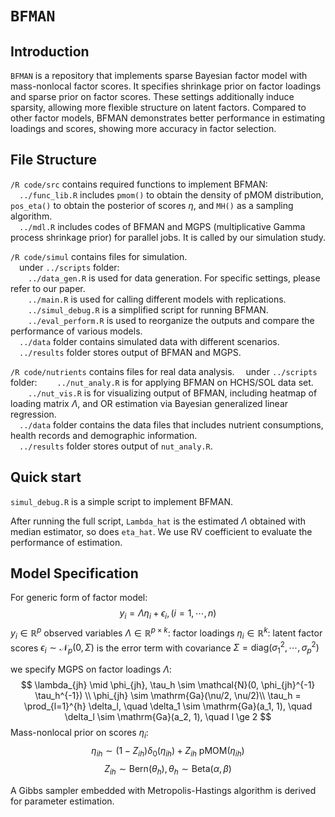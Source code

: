 # `BFMAN`

## Introduction

`BFMAN` is a repository that implements sparse Bayesian factor model with mass-nonlocal factor scores. It specifies shrinkage prior on factor loadings and sparse prior on factor scores. These settings additionally induce sparsity, allowing more flexible structure on latent factors. Compared to other factor models, BFMAN demonstrates better performance in estimating loadings and scores, showing more accuracy in factor selection.

## File Structure

`/R code/src` contains required functions to implement BFMAN:  
	&emsp;`../func_lib.R` includes `pmom()` to obtain the density of pMOM distribution, `pos_eta()` to obtain the posterior of scores $\eta$, and `MH()` as a sampling algorithm.  
	&emsp;`../mdl.R` includes codes of BFMAN and MGPS (multiplicative Gamma process shrinkage prior) for parallel jobs. It is called by our simulation study.  

`/R code/simul` contains files for simulation.  
	&emsp;under `../scripts` folder:  
		&emsp;&emsp;`../data_gen.R` is used for data generation. For specific settings, please refer to our paper.  
		&emsp;&emsp;`../main.R` is used for calling different models with replications.  
		&emsp;&emsp;`../simul_debug.R` is a simplified script for running BFMAN.  
		&emsp;&emsp;`../eval_perform.R` is used to reorganize the outputs and compare the performance of various models.  
	&emsp;`../data` folder contains simulated data with different scenarios.  
	&emsp;`../results` folder stores output of BFMAN and MGPS.  

`/R code/nutrients` contains files for real data analysis.
	&emsp;under `../scripts` folder:
		&emsp;&emsp;`../nut_analy.R`  is for applying BFMAN on HCHS/SOL data set.  
		&emsp;&emsp;`../nut_vis.R` is for visualizing output of BFMAN, including heatmap of loading matrix $\Lambda$, and OR estimation via Bayesian generalized linear regression.  
	&emsp;`../data` folder contains the data files that includes nutrient consumptions, health records and demographic information.  
	&emsp;`../results` folder stores output of `nut_analy.R`.  

## Quick start

`simul_debug.R` is a simple script to implement BFMAN. 

After running the full script, `Lambda_hat` is the estimated $\Lambda$ obtained with median estimator, so does `eta_hat`. We use RV coefficient to evaluate the performance of estimation.

## Model Specification

For generic form of factor model:
$$
y_i = \Lambda \eta_i + \epsilon_i, (i = 1,\cdots, n)
$$
$y_i \in \mathbb{R}^p$ observed variables
$\Lambda \in \mathbb{R}^{p \times k}$: factor loadings
$\eta_i \in \mathbb{R}^k$: latent factor scores
$\epsilon_i \sim \mathcal{N}_p(0, \Sigma)$ is the error term with covariance $\Sigma = \mbox{diag}(\sigma_1^2, \cdots, \sigma_p^2)$

we specify MGPS on factor loadings $\Lambda$:
$$
\lambda_{jh} \mid \phi_{jh}, \tau_h \sim \mathcal{N}(0, \phi_{jh}^{-1} \tau_h^{-1}) \\
\phi_{jh} \sim \mathrm{Ga}(\nu/2, \nu/2)\\
\tau_h = \prod_{l=1}^{h} \delta_l, \quad
\delta_1 \sim \mathrm{Ga}(a_1, 1), \quad 
\delta_l \sim \mathrm{Ga}(a_2, 1), \quad l \ge 2
$$
Mass-nonlocal prior on scores $\eta_i$:
$$
\eta_{ih} \sim (1 - Z_{ih}) \delta_0(\eta_{ih}) + Z_{ih} \ \mbox{pMOM}(\eta_{ih})
$$
$$
Z_{ih} \sim \mbox{Bern}(\theta_h), \theta_h \sim \mbox{Beta}(\alpha, \beta)
$$

A Gibbs sampler embedded with Metropolis-Hastings algorithm is derived for parameter estimation.
